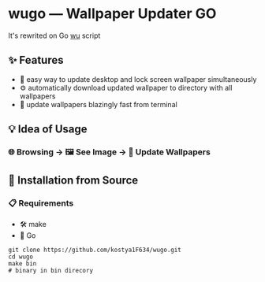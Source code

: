 # wugo — Wallpaper Updater GO
It's rewrited on Go [wu](https://github.com/kostya1F634/wu) script
## ✨ Features
* 🔄 easy way to update desktop and lock screen wallpaper simultaneously
* ⚙️ automatically download updated wallpaper to directory with all wallpapers
* 🚀 update wallpapers blazingly fast from terminal
## 💡 Idea of Usage
### 🌐 Browsing -> 🖼️ See Image -> 🔄 Update Wallpapers
## 🔧 Installation from Source
### 📋 Requirements
* 🛠️ make
* 🦫 Go
```shell
git clone https://github.com/kostya1F634/wugo.git
cd wugo
make bin
# binary in bin direcory
```
